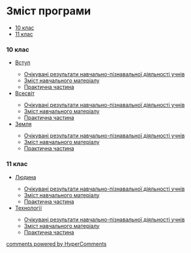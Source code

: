 <div id="hypercomments_widget" class="js-hypercomments-widget invisible"></div>

# Зміст програми


<div>
  <!-- Nav tabs -->
  <ul class="nav nav-tabs" role="tablist">
    <li role="presentation" class="active"><a href="#home" aria-controls="home" role="tab" data-toggle="tab">10 клас</a></li>
    <li role="presentation"><a href="#menu1" aria-controls="menu1" role="tab" data-toggle="tab">11 клас</a></li>
  </ul>
  <!-- Tab panes -->
  <div class="tab-content">
    <div role="tabpanel" class="tab-pane active" id="home"><h3>10 клас</h3>
<ul type="disc">
<li><a href="https://informaticsmon59-new.ed-era.com/1/vstup.html">Вступ</a></li>
    <ul>
        <li><a href="https://informaticsmon59-new.ed-era.com/1/1/ochikuvani_rezultaty.html">Очікувані результати навчально-пізнавальної діяльності учнів</a></li>
        <li><a href="https://informaticsmon59-new.ed-era.com/1/1/zmist_navchalnoho_materialu.html">Зміст навчального матеріалу</a></li>
        <li><a href="https://informaticsmon59-new.ed-era.com/1/1/praktychna_chastyna.html">Практична частина</a></li>
    </ul>
<li><a href="https://informaticsmon59-new.ed-era.com/1/vsesvit.html">Всесвіт</a></li>
    <ul>
        <li><a href="https://informaticsmon59-new.ed-era.com/1/2/ochikuvani_rezultaty.html">Очікувані результати навчально-пізнавальної діяльності учнів</a></li>
        <li><a href="https://informaticsmon59-new.ed-era.com/1/2/zmist_navchalnoho_materialu.html">Зміст навчального матеріалу</a></li>
        <li><a href="https://informaticsmon59-new.ed-era.com/1/2/praktychna_chastyna.html">Практична частина</a></li>
    </ul>
<li><a href="https://informaticsmon59-new.ed-era.com/1/zemlya.html">Земля</a></li>
    <ul>
        <li><a href="https://informaticsmon59-new.ed-era.com/1/3/ochikuvani_rezultaty.html">Очікувані результати навчально-пізнавальної діяльності учнів</a></li>
        <li><a href="https://informaticsmon59-new.ed-era.com/1/3/zmist_navchalnoho_materialu.html">Зміст навчального матеріалу</a></li>
        <li><a href="https://informaticsmon59-new.ed-era.com/1/3/praktychna_chastyna.html">Практична частина</a></li>
    </ul>
</ul>
</div>
<div role="tabpanel" class="tab-pane" id="menu1"><h3>11 клас</h3>
<ul type="disc">
<li><a href="https://informaticsmon59-new.ed-era.com/2/lydyna.html">Людина</a></li>
    <ul>
        <li><a href="https://informaticsmon59-new.ed-era.com/2/1/ochikuvani_rezultaty.html">Очікувані результати навчально-пізнавальної діяльності учнів</a></li>
        <li><a href="https://informaticsmon59-new.ed-era.com/2/1/zmist_navchalnoho_materialu.html">Зміст навчального матеріалу</a></li>
        <li><a href="https://informaticsmon59-new.ed-era.com/2/1/praktychna_chastyna.html">Практична частина</a></li>
    </ul>
<li><a href="https://informaticsmon59-new.ed-era.com/2/tehnologii.html">Технології</a></li>
    <ul>
        <li><a href="https://informaticsmon59-new.ed-era.com/2/2/ochikuvani_rezultaty.html">Очікувані результати навчально-пізнавальної діяльності учнів</a></li>
        <li><a href="https://informaticsmon59-new.ed-era.com/2/2/zmist_navchalnoho_materialu.html">Зміст навчального матеріалу</a></li>
        <li><a href="https://informaticsmon59-new.ed-era.com/2/2/praktychna_chastyna.html">Практична частина</a></li>
    </ul>
</ul>
</div>
</div>
</div>


<div class="js-hypercomments-container">
<a href="http://hypercomments.com" class="hc-link" title="comments widget">comments powered by HyperComments</a>
</div>